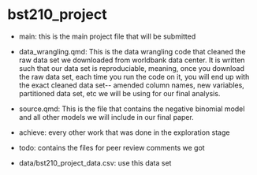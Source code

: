 # bst210_project

-   main: this is the main project file that will be submitted

-   data_wrangling.qmd: This is the data wrangling code that cleaned the raw data set we downloaded from worldbank data center. It is written such that our data set is reproduciable, meaning, once you download the raw data set, each time you run the code on it, you will end up with the exact cleaned data set-- amended column names, new variables, partitioned data set, etc we will be using for our final analysis.

-   source.qmd: This is the file that contains the negative binomial model and all other models we will include in our final paper.

-   achieve: every other work that was done in the exploration stage

-   todo: contains the files for peer review comments we got

-   data/bst210_project_data.csv: use this data set
